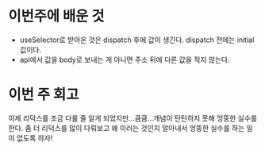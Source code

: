 # 이번주에 배운 것
- useSelector로 받아온 것은 dispatch 후에 값이 생긴다. dispatch 전에는 initial 값이다.
- api에서 값을 body로 보내는 게 아니면 주소 뒤에 다른 값을 적지 않는다.

# 이번 주 회고
이제 리덕스를 조금 다룰 줄 알게 되었지만...큼큼...개념이 탄탄하지 못해 엉뚱한 실수를 한다.
좀 더 리덕스를 많이 다뤄보고 왜 이러는 것인지 알아내서 엉뚱한 실수를 하는 일이 없도록 하자!
